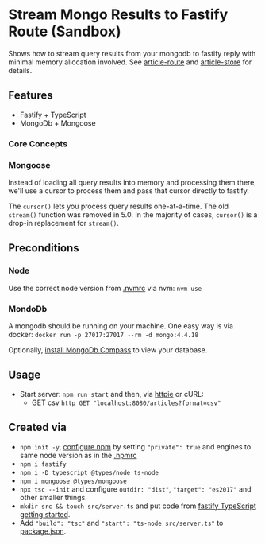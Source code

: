# Stream Mongo Results to Fastify Route (Sandbox)

Shows how to stream query results from your mongodb to fastify reply with minimal memory allocation involved. See [article-route](src/articles/article-route.ts) and [article-store](src/articles/article-store.ts) for details.

## Features

* Fastify + TypeScript
* MongoDb + Mongoose

### Core Concepts

### Mongoose

Instead of loading all query results into memory and processing them there, we'll use a cursor to process them and pass that cursor directly to fastify.

The `cursor()` lets you process query results one-at-a-time. The old `stream()` function was removed in 5.0. In the majority of cases, `cursor()` is a drop-in replacement for `stream()`. 

## Preconditions

### Node

Use the correct node version from [.nvmrc](.nvmrc) via nvm: `nvm use`

### MondoDb

A mongodb should be running on your machine.
One easy way is via docker: `docker run -p 27017:27017 --rm -d mongo:4.4.18`

Optionally, [install MongoDb Compass](https://www.mongodb.com/try/download/compass) to view your database.

## Usage

* Start server: `npm run start` and then, via [httpie](https://httpie.io/) or cURL:
    * GET csv `http GET "localhost:8080/articles?format=csv"`

## Created via

* `npm init -y`, [configure npm](https://docs.npmjs.com/cli/v9/configuring-npm/package-json#private) by setting `"private": true` and engines to same node version as in the [.npmrc](.npmrc)
* `npm i fastify`
* `npm i -D typescript @types/node ts-node`
* `npm i mongoose @types/mongoose`
* `npx tsc --init` and configure `outdir: "dist"`, `"target": "es2017"` and other smaller things.
* `mkdir src && touch src/server.ts` and put code from [fastify TypeScript getting started](https://www.fastify.io/docs/latest/Reference/TypeScript/#getting-started).
* Add `"build": "tsc"` and `"start": "ts-node src/server.ts"` to [package.json](package.json).
